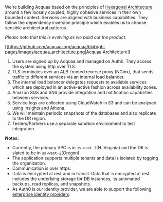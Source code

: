 We're building Acquaa based on the principles of [Hexagonal Architecture](http://wiki.c2.com/?HexagonalArchitecture) around a few loosely coupled, highly cohesive services in their own bounded context. Services are aligned with business capabilities. They follow the dependency inversion principle which enables us to choose sensible architectural patterns.

_Please note that this is evolving as we build out the product._

[[https://github.com/acquaa-org/acquaa/blob/gh-pages/images/acquaa_architecture.png|Acquaa Architecture]]

1. Users are signed up by Acquaa and managed on Auth0. They access the system using http over TLS.
2. TLS terminates over an ALB-fronted reverse proxy (NGinx), that sends traffic to different services via an internal load balancer.
3. The internal load balancer delegates requests to available services which are deployed in an active-active fashion across availability zones.
4. Amazon SQS and SNS provide integration and notification capabilities between services.
5. Service logs are collected using CloudWatch in S3 and can be analysed using Insights and Athena.
6. We will maintain periodic snapshots of the databases and also replicate to the DR region.
7. Testers/Partners use a separate sandbox environment to test integration.

**Notes:**
- Currently, the primary VPC is in `us-east-1`(N. Virginia) and the DR is slated to be in `us-west-2`(Oregon).
- The application supports multiple tenants and data is isolated by tagging the organization.
- Communication is over https.
- Data is encrypted at rest and in transit. Data that is encrypted at rest includes the underlying storage for DB instances, its automated backups, read replicas, and snapshots.
- As Auth0 is our identity provider, we are able to support the following [enterprise identity providers](https://auth0.com/docs/authenticate/identity-providers/enterprise-identity-providers).